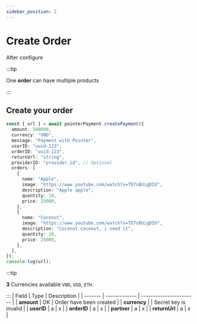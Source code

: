 ```yaml
---
sidebar_position: 2
---
```


# Create Order

After configure

:::tip

One **order** can have multiple products

:::

## Create your order

```typescript title="Create Order"
const { url } = await pointerPayment.createPayment({
  amount: 500000,
  currency: "VND",
  message: "Payment with Pointer",
  userID: "uuid-123",
  orderID: "uuid-123",
  returnUrl: "string",
  providerID: "provider_id", // Optional
  orders: [
    {
      name: "Apple",
      image: "https://www.youtube.com/watch?v=TD7sBUigDIU",
      description: "Apple apple",
      quantity: 10,
      price: 25000,
    },
    {
      name: "Coconut",
      image: "https://www.youtube.com/watch?v=TD7sBUigDIU",
      description: "Coconut coconut, i need it",
      quantity: 10,
      price: 25000,
    },
  ],
});
console.log(url);
```

:::tip

**3** Currencies available `VND`, `USD`, `ETH`.

:::
| Field | Type | Description |
| ------- | ------------- | ----------------------- |
| **amount** | OK | Order have been created |
| **currency** | | Secret key is invalid |
| **userID** | a | x |
| **orderID** | a | x |
| **partner** | a | x |
| **returnUrl** | a | x |
